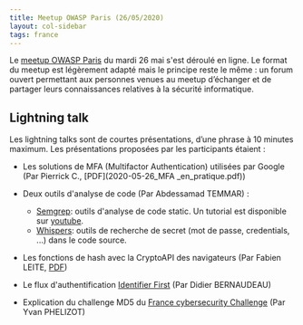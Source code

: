 ```yaml
---
title: Meetup OWASP Paris (26/05/2020)
layout: col-sidebar
tags: france
---
```


Le [meetup OWASP Paris](https://www.meetup.com/owasp-france/events/270642200/) du mardi 26 mai s'est déroulé en ligne. Le format du meetup est légèrement adapté mais le principe reste le même : un forum ouvert permettant aux personnes venues au meetup d’échanger et de partager leurs connaissances relatives à la sécurité informatique.

## Lightning talk

Les lightning talks sont de courtes présentations, d’une phrase à 10 minutes maximum. Les présentations proposées par les participants étaient :


* Les solutions de MFA (Multifactor Authentication) utilisées par Google (Par Pierrick C., [PDF](2020-05-26_MFA _en_pratique.pdf)) 

* Deux outils d'analyse de code (Par Abdessamad	TEMMAR) :
    * [Semgrep](https://github.com/returntocorp/semgrep): outils d'analyse de code static. Un tutorial est disponible sur [youtube](https://www.youtube.com/watch?v=pul1bRIOYc8).
    * [Whispers](https://github.com/Skyscanner/whispers): outils de recherche de secret (mot de passe, credentials, ...) dans le code source.

* Les fonctions de hash avec la CryptoAPI des navigateurs (Par Fabien LEITE, [PDF](2020-05-26_CryptoAPI.pdf))

* Le flux d'authentification [Identifier First](https://0xdbe.github.io/IdentifierFirst_20200526/#/) (Par Didier BERNAUDEAU)

* Explication du challenge MD5 du [France cybersecurity Challenge](https://france-cybersecurity-challenge.fr/) (Par Yvan PHELIZOT)



